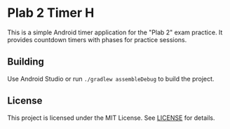 # Plab 2 Timer H

This is a simple Android timer application for the "Plab 2" exam practice. It provides countdown timers with phases for practice sessions.

## Building

Use Android Studio or run `./gradlew assembleDebug` to build the project.

## License

This project is licensed under the MIT License. See [LICENSE](LICENSE) for details.
